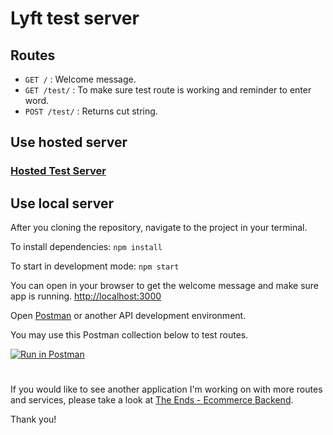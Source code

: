 # Lyft test server

## Routes
- `GET /`       : Welcome message.
- `GET /test/`  : To make sure test route is working and reminder to enter word.
- `POST /test/` : Returns cut string. 

## Use hosted server
### [Hosted Test Server](http://reactor-cm.surge.sh/ "Test Server")



## Use local server
After you cloning the repository, navigate to the project in your terminal.

To install dependencies: `npm install`

To start in development mode: `npm start`

You can open in your browser to get the welcome message and make sure app is running. [http://localhost:3000](http://localhost:3000) 

Open [Postman](https://www.getpostman.com/) or another API development environment.

You may use this Postman collection below to test routes. 

[![Run in Postman](https://run.pstmn.io/button.svg)](https://app.getpostman.com/run-collection/7b288ee224520e662a93)

#

If you would like to see another application I'm working on with more routes and services, please take a look at [The Ends  - Ecommerce Backend](https://github.com/Ceejaymar/TheEnds-ecommerce-backend).

Thank you! 